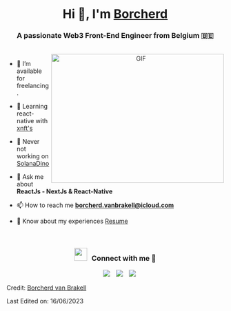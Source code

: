 <h1 align="center">Hi 👋, I'm <a href="https://github.com/borcherd" target="blank">
Borcherd</a></h1>
<h3 align="center">A passionate Web3 Front-End Engineer from Belgium &#127463;&#127466</h3>
<br/>

<a target="_blank" align="center">
  <img align="right" top="500" height="300" width="400" alt="GIF" src="https://media.giphy.com/media/SWoSkN6DxTszqIKEqv/giphy.gif">
</a>


- 🤝 I’m available for freelancing.

- 🌱 Learning react-native with <a href="https://github.com/coral-xyz/xnft-quickstart" target="blank">xnft's</a>

- 🔭 Never not working on <a href="https://www.solanadino.com/" target="blank">SolanaDino</a>

- 💬 Ask me about **ReactJs - NextJs & React-Native**

- 📫 How to reach me **borcherd.vanbrakell@icloud.com**

- 📄 Know about my experiences <a href="https://github.com/borcherd/borcherd/blob/main/Borcherd_Van_Brakell_-_Front-end_Engineer.pdf" target="blank">Resume</a>
<br/>


<p align="center">
<h3 align="center" > <img src="https://media.giphy.com/media/iY8CRBdQXODJSCERIr/giphy.gif" width="30" height="30" style="margin-right: 10px;">Connect with me 🤝 </h3>
 <div align="center"  class="icons-social" style="margin-left: 10px;">
        <a style="margin-left: 10px;"  target="_blank" href="https://www.linkedin.com/in/borcherd-van-brakell-b35658175/">
			<img src="https://img.icons8.com/doodle/40/000000/linkedin--v2.png"></a>
        <a style="margin-left: 10px;" target="_blank" href="https://github.com/borcherd">
		    <img src="https://img.icons8.com/doodle/40/000000/github--v1.png"></a>
		<a style="margin-left: 10px;" target="_blank" href="https://twitter.com/borcha_vb">
			<img src="https://img.icons8.com/doodle/1x/twitter-squared--v2.png" ></a>
      </div>

</p>


Credit: [Borcherd van Brakell](https://github.com/borcherd)

Last Edited on: 16/06/2023
